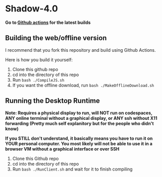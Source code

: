 # Shadow-4.0

**Go to [Github actions](actions) for the latest builds**

## Building the web/offline version

I recommend that you fork this repository and build using Github Actions.

Here is how you build it yourself:

1. Clone this github repo
2. cd into the directory of this repo
3. Run `bash ./CompileJS.sh`
5. If you want the offline download, run `bash ./MakeOfflineDownload.sh`

## Running the Desktop Runtime

**Note: Requires a physical display to run, will NOT run on codespaces, ANY online terminal without a graphical display, or ANY ssh without X11 forwarding (Pretty much self explanitory but for the people who didn't know)**

**If you STILL don't understand, it basically means you have to run it on YOUR personal computer. You most likely will not be able to use it in a browser VM without a graphical interface or over SSH**

1. Clone this Github repo
2. cd into the directory of this repo
3. Run `bash ./RunClient.sh` and wait for it to finish compiling
